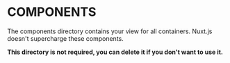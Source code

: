 # COMPONENTS

The components directory contains your view for all containers.
Nuxt.js doesn't supercharge these components.

**This directory is not required, you can delete it if you don't want to use it.**
